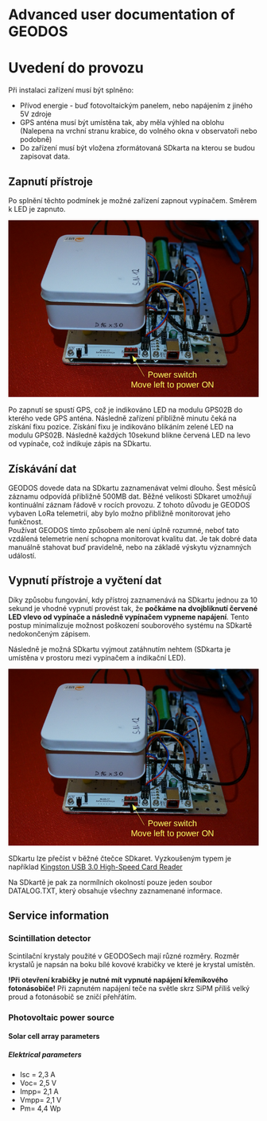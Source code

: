 # Advanced user documentation of GEODOS

# Uvedení do provozu

Při instalaci zařízení musí být splněno:

  * Přívod energie - buď fotovoltaickým panelem, nebo napájením z jiného 5V zdroje
  * GPS anténa musí být umístěna tak, aby měla výhled na oblohu (Nalepena na vrchní stranu krabice, do volného okna v observatoři nebo podobně)
  * Do zařízení musí být vložena zformátovaná SDkarta na kterou se budou zapisovat data.  

## Zapnutí přístroje

Po splnění těchto podmínek je možné zařízení zapnout vypínačem. Směrem k LED je zapnuto.

![GEODOS01 power switch](/doc/src/img/GEODOS_power_switch.png)

Po zapnutí se spustí GPS, což je indikováno LED na modulu GPS02B do kterého vede GPS anténa. Následně zařízení přibližně minutu čeká na získání fixu pozice. Získání fixu je indikováno blikáním zelené LED na modulu GPS02B.
Následně každých 10sekund blikne červená LED na levo od vypínače, což indikuje zápis na SDkartu.

## Získávání dat

GEODOS dovede data na SDkartu zaznamenávat velmi dlouho. Šest měsíců záznamu odpovídá přibližně 500MB dat. Běžné velikosti SDkaret umožňují kontinuální záznam řádově v rocích provozu. Z tohoto důvodu je GEODOS vybaven LoRa telemetrií, aby bylo možno přibližně monitorovat jeho funkčnost.  
Používat GEODOS tímto způsobem ale není úplně rozumné, neboť tato vzdálená telemetrie není schopna monitorovat kvalitu dat. Je tak dobré data manuálně stahovat buď pravidelně, nebo na základě výskytu významných událostí. 

## Vypnutí přístroje a vyčtení dat

Díky způsobu fungování, kdy přístroj zaznamenává na SDkartu jednou za 10 sekund je vhodné vypnutí provést tak, že **počkáme na dvojbliknutí červené LED vlevo od vypínače a následně vypínačem vypneme napájení**.
Tento postup minimalizuje možnost poškození souborového systému na SDkartě nedokončeným zápisem. 

Následně je možná SDkartu vyjmout zatáhnutím nehtem (SDkarta je umístěna v prostoru mezi vypínačem a indikační LED).

![SDcard removing](/doc/src/img/GEODOS_power_switch.png)

SDkartu lze přečíst v běžné čtečce SDkaret. Vyzkoušeným typem je například [Kingston USB 3.0 High-Speed Card Reader](https://www.kingston.com/us/memory-card-readers/usb-3-0-high-speed-media-reader)

Na SDkartě je pak za normílních okolností pouze jeden soubor DATALOG.TXT, který obsahuje všechny zaznamenané informace.  


## Service information

### Scintillation detector

Scintilační krystaly použité v GEODOSech mají různé rozměry. Rozměr krystalů je napsán na boku bílé kovové krabičky ve které je krystal umístěn.

**!Při otevření krabičky je nutné mít vypnuté napájení křemíkového fotonásobiče!** Při zapnutém napájení teče na světle skrz SiPM příliš velký proud a fotonásobič se zničí přehřátím.



### Photovoltaic power source

#### Solar cell array parameters

##### Elektrical parameters

- Isc = 2,3 A
- Voc= 2,5 V
- Impp= 2,1 A
- Vmpp= 2,1 V
- Pm= 4,4 Wp
